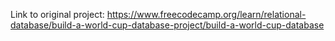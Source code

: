 Link to original project: https://www.freecodecamp.org/learn/relational-database/build-a-world-cup-database-project/build-a-world-cup-database
